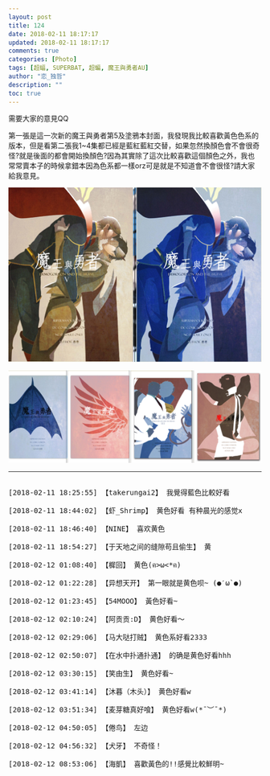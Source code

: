```yaml
---
layout: post
title: 124
date: 2018-02-11 18:17:17
updated: 2018-02-11 18:17:17
comments: true
categories: [Photo]
tags: [超蝠, SUPERBAT, 超蝙, 魔王與勇者AU]
author: "恋_独哲"
description: ""
toc: true
---
```


<p>需要大家的意見QQ</p> 
<p>第一張是這一次新的魔王與勇者第5及塗鴉本封面，我發現我比較喜歡黃色色系的版本，但是看第二張我1~4集都已經是藍紅藍紅交替，如果忽然換顏色會不會很奇怪?就是後面的都會開始換顏色?因為其實除了這次比較喜歡這個顏色之外，我也常常賣本子的時候拿錯本因為色系都一樣orz可是就是不知道會不會很怪?請大家給我意見。</p>

![](https://raw.githubusercontent.com/alicewish/maple50821/master/img_YW5MWVN1NEpoZFZwL3NXVkllalFlZ1ZNdGNZN0dORkVpdXQxVGo0RjR4OU5TYUlvUGxNOUJ3PT0.png)

![](https://raw.githubusercontent.com/alicewish/maple50821/master/img_YW5MWVN1NEpoZFZwL3NXVkllalFlbUhCWDZhQVZDc0hZcWYvc3hjRHVGeUVZQUNlUEJtS2RnPT0.png)

---

<pre>

[2018-02-11 18:25:55] 【takerungai2】 我覺得藍色比較好看

[2018-02-11 18:44:02] 【虾_Shrimp】 黄色好看 有种晨光的感觉x

[2018-02-11 18:46:40] 【NINE】 喜欢黄色

[2018-02-11 18:54:27] 【于天地之间的缝隙苟且偷生】 黄

[2018-02-12 01:08:40] 【樨回】 黄色(ฅ>ω<*ฅ)

[2018-02-12 01:22:28] 【异想天开】 第一眼就是黄色呗~ (●′ω`●)

[2018-02-12 01:23:45] 【54MOOO】 黃色好看~

[2018-02-12 02:10:24] 【阿贡贡:D】 黄色好看～

[2018-02-12 02:29:06] 【马大哒打贼】 黄色系好看2333

[2018-02-12 02:50:07] 【在水中扑通扑通】 的确是黄色好看hhh

[2018-02-12 03:30:15] 【笑由生】 黄色好看~

[2018-02-12 03:41:14] 【沐暮（木头）】 黄色好看w

[2018-02-12 03:51:34] 【麦芽糖真好喰】 黄色好看w(*¯︶¯*)

[2018-02-12 04:50:05] 【倦鸟】 左边

[2018-02-12 04:56:32] 【犬牙】 不奇怪！

[2018-02-12 08:53:06] 【海凱】 喜歡黃色的!!感覺比較鮮明~

</pre>